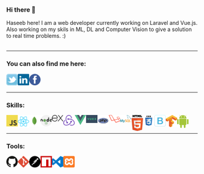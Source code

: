 ### Hi there 👋
Haseeb here! I am a web developer currently working on Laravel and Vue.js. Also working on my skils in ML, DL and Computer Vision to give a solution to real time problems. :) 
<br />
<br />

---
### You can also find me here:

[<img align="left" alt="javaScript" width="30px" src="https://github.com/haseebasifdev/My_Language_Tools_Images/blob/main/SocialMedia/twitter.svg"/>](https://www.twitter.com/haseebasif01)
[<img align="left" alt="javaScript" width="30px" src="https://github.com/haseebasifdev/My_Language_Tools_Images/blob/main/SocialMedia/linkedin.svg"/>](https://www.linkedin.com/in/haseebasif01) 
[<img align="left" alt="javaScript" width="30px" src="https://github.com/haseebasifdev/My_Language_Tools_Images/blob/main/SocialMedia/facebook.svg"/>](https://www.facebook.com/haseebasif01/)
<br />
<br />

---
### Skills:
<img align="left" alt="javaScript" width="30px" src="https://github.com/haseebasifdev/My_Language_Tools_Images/blob/main/Languages/JavaScript.svg" />

<img align="left" alt="React" width="30px" src="https://github.com/haseebasifdev/My_Language_Tools_Images/blob/main/Languages/React.svg" />

<img align="left" alt="MongoDB" width="30px" src="https://github.com/haseebasifdev/My_Language_Tools_Images/blob/main/Languages/MongoDB.svg" />

<img align="left" alt="Node.js" width="30px" src="https://github.com/haseebasifdev/My_Language_Tools_Images/blob/main/Languages/Node.js.svg" />

<img align="left" alt="Express" width="30px" src="https://github.com/haseebasifdev/My_Language_Tools_Images/blob/main/Languages/Express.svg" />

<img align="left" alt="Redux" width="30px" src="https://github.com/haseebasifdev/My_Language_Tools_Images/blob/main/Languages/Redux.svg" />

<img align="left" alt="Vue" width="30px" src="https://github.com/haseebasifdev/My_Language_Tools_Images/blob/main/Languages/Vue.svg" />

<img align="left" alt="Vuex" width="30px" src="https://github.com/haseebasifdev/My_Language_Tools_Images/blob/main/Languages/Vuex.png" />

<img align="left" alt="PHP" width="30px" src="https://github.com/haseebasifdev/My_Language_Tools_Images/blob/main/Languages/PHP.svg" />

<img align="left" alt="Laravel" width="30px" src="https://github.com/haseebasifdev/My_Language_Tools_Images/blob/main/Languages/Laravel.svg" />

<img align="left" alt="MYSQL" width="30px" src="https://github.com/haseebasifdev/My_Language_Tools_Images/blob/main/Languages/MySQL.svg" />

<img align="left" alt="HTML5" width="30px" src="https://github.com/haseebasifdev/My_Language_Tools_Images/blob/main/Languages/HTML5.svg" />

<img align="left" alt="CSS3" width="30px" src="https://github.com/haseebasifdev/My_Language_Tools_Images/blob/main/Languages/CSS3.svg" />

<img align="left" alt="Bootstrap" width="30px" src="https://github.com/haseebasifdev/My_Language_Tools_Images/blob/main/Languages/bootstrap.svg" />

<img align="left" alt="TensorFlow" width="30px" src="https://github.com/haseebasifdev/My_Language_Tools_Images/blob/main/Languages/TensorFlow.svg" />

<img align="left" alt="Android" width="30px" src="https://github.com/haseebasifdev/My_Language_Tools_Images/blob/main/Languages/Android.svg" />


<br />
<br />

---
### Tools:
<img align="left" alt="Github" width="30px" src="https://github.com/haseebasifdev/My_Language_Tools_Images/blob/main/Tools/GitHub.svg" />

<img align="left" alt="Git" width="30px" src="https://github.com/haseebasifdev/My_Language_Tools_Images/blob/main/Tools/Git.svg" />

<img align="left" alt="Postman" width="30px" src="https://github.com/haseebasifdev/My_Language_Tools_Images/blob/main/Tools/Postman.svg" />

<img align="left" alt="npm" width="30px" src="https://github.com/haseebasifdev/My_Language_Tools_Images/blob/main/Tools/npm.svg" />

<img align="left" alt="Vs-Code" width="30px" src="https://github.com/haseebasifdev/My_Language_Tools_Images/blob/main/Tools/VS-Code.svg" />


<img align="left" alt="Xampp" width="30px" src="https://github.com/haseebasifdev/My_Language_Tools_Images/blob/main/Tools/Xampp.svg" />









